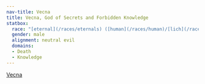 ```yaml
---
nav-title: Vecna
title: Vecna, God of Secrets and Forbidden Knowledge
statbox:
  race: "[eternal](/races/eternals) ([human](/races/human)/[lich](/races/undead#lich))"
  gender: male
  alignment: neutral evil
  domains:
  - Death
  - Knowledge
---
```


[Vecna](https://en.wikipedia.org/wiki/Vecna)
